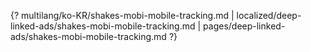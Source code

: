 {? multilang/ko-KR/shakes-mobi-mobile-tracking.md | localized/deep-linked-ads/shakes-mobi-mobile-tracking.md | pages/deep-linked-ads/shakes-mobi-mobile-tracking.md ?}
